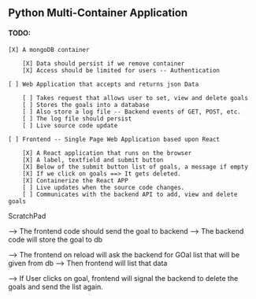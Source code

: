 ## Python Multi-Container Application

#### TODO:

```
[X] A mongoDB container

    [X] Data should persist if we remove container
    [X] Access should be limited for users -- Authentication
```  

```
[ ] Web Application that accepts and returns json Data

    [ ] Takes request that allows user to set, view and delete goals
    [ ] Stores the goals into a database
    [ ] Also store a log file -- Backend events of GET, POST, etc.
    [ ] The log file should persist
    [ ] Live source code update
```

```
[ ] Frontend -- Single Page Web Application based upon React

    [X] A React application that runs on the browser
    [X] A label, textfield and submit button
    [X] Below of the submit button list of goals, a message if empty
    [X] If we click on goals ==> It gets deleted.
    [X] Containerize the React APP
    [ ] Live updates when the source code changes.
    [ ] Communicates with the backend API to add, view and delete goals
```

ScratchPad

--> The frontend code should send the goal to backend
--> The backend code will store the goal to db

--> The frontend on reload will ask the backend for GOal list that will be given from db
--> Then frontend will list that data

--> If User clicks on goal, frontend will signal the backend to delete the goals and send the list again. 